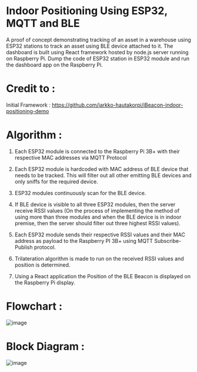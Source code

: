 # Indoor Positioning Using ESP32, MQTT and BLE
A proof of concept demonstrating tracking of an asset in a warehouse using ESP32 stations to track an asset using BLE device attached to it.
The dashboard is built using React framework hosted by node.js server running on Raspberry Pi.
Dump the code of ESP32 station in ESP32 module and run the dashboard app on the Raspberry Pi.

# Credit to : 
 Initial Framework : https://github.com/jarkko-hautakorpi/iBeacon-indoor-positioning-demo

# Algorithm :
1) Each ESP32 module is connected to the Raspberry Pi 3B+ with their respective MAC addresses via MQTT Protocol

2) Each ESP32 module is hardcoded with MAC address of BLE device that needs to be tracked. This will filter out all other emitting BLE devices and only sniffs for the required device.  

3) ESP32 modules continuously scan for the BLE device. 

4) If BLE device is visible to all three ESP32 modules, then the server receive RSSI values (On the process of implementing the method of using more than three modules and when the BLE device is in indoor premise, then the server should filter out three highest RSSI values). 

5) Each ESP32 module sends their respective RSSI values and their MAC address as payload to the Raspberry PI 3B+ using MQTT Subscribe- Publish protocol. 

6) Trilateration algorithm is made to run on the received RSSI values and position is determined.

7) Using a React application the Position of the BLE Beacon is displayed on the Raspberry Pi display.

# Flowchart :

![image](https://user-images.githubusercontent.com/23289685/71164563-5e7d2800-2275-11ea-87c5-21ec9154e113.png)

# Block Diagram :
![image](https://user-images.githubusercontent.com/23289685/71165845-8ff6f300-2277-11ea-91cf-38e6009d80ff.png)
